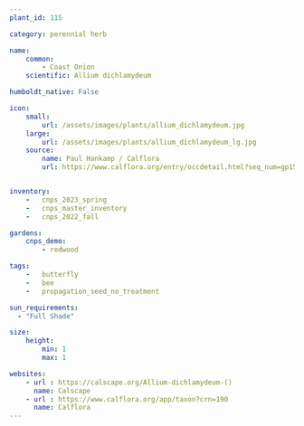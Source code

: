 ```yaml
---
plant_id: 115

category: perennial herb

name: 
    common:  
        - Coast Onion
    scientific: Allium dichlamydeum

humboldt_native: False

icon: 
    small: 
        url: /assets/images/plants/allium_dichlamydeum.jpg 
    large: 
        url: /assets/images/plants/allium_dichlamydeum_lg.jpg 
    source: 
        name: Paul Hankamp / Calflora
        url: https://www.calflora.org/entry/occdetail.html?seq_num=gp15806 


inventory: 
    -   cnps_2023_spring
    -   cnps_master_inventory
    -   cnps_2022_fall

gardens: 
    cnps_demo:
        - redwood

tags:  
    -   butterfly
    -   bee 
    -   propagation_seed_no_treatment

sun_requirements:
  - "Full Shade"

size:
    height: 
        min: 1
        max: 1

websites:
    - url : https://calscape.org/Allium-dichlamydeum-()
      name: Calscape
    - url : https://www.calflora.org/app/taxon?crn=190
      name: Calflora
---
```

